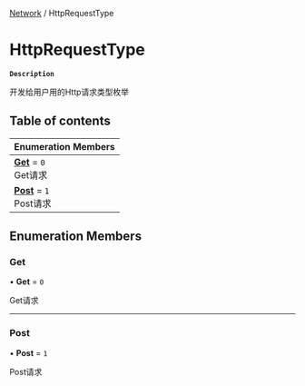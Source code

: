 [Network](../modules/Network.Network.md) / HttpRequestType

# HttpRequestType <Badge type="tip" text="Enumeration" />

**`Description`**

开发给用户用的Http请求类型枚举

## Table of contents

| Enumeration Members |
| :-----|
| **[Get](Network.HttpRequestType.md#get)** = ``0`` <br> Get请求|
| **[Post](Network.HttpRequestType.md#post)** = ``1`` <br> Post请求|

## Enumeration Members

### Get

• **Get** = ``0``

Get请求

___

### Post

• **Post** = ``1``

Post请求
